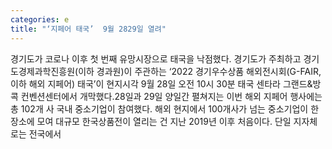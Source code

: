 ```yaml
---
categories: e
title: "‘지페어 태국’  9월 2829일 열려"
---
```

경기도가 코로나 이후 첫 번째 유망시장으로 태국을 낙점했다. 경기도가 주최하고 경기도경제과학진흥원(이하 경과원)이 주관하는 ‘2022 경기우수상품 해외전시회(G-FAIR, 이하 해외 지페어) 태국’이 현지시각 9월 28일 오전 10시 30분 태국 센타라 그랜드&방콕 컨벤션센터에서 개막했다.28일과 29일 양일간 펼쳐지는 이번 해외 지페어 행사에는 총 102개 사 국내 중소기업이 참여했다. 해외 현지에서 100개사가 넘는 중소기업이 한 장소에 모여 대규모 한국상품전이 열리는 건 지난 2019년 이후 처음이다. 단일 지자체로는 전국에서